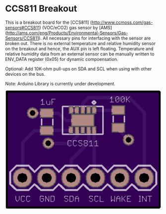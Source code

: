 # CCS811 Breakout
This is a breakout board for the [CCS811] (http://www.ccmoss.com/gas-sensors#CCS811) (VOC/eCO2) gas sensor by [AMS] (http://ams.com/eng/Products/Environmental-Sensors/Gas-Sensors/CCS811). All necessary pins for interfacing with the sensor are broken out. There is no external temperature and relative humidity sensor on the breakout and hence, the AUX pin is left floating. Temperature and relative humidity data from an external sensor can be manually written to ENV_DATA register (0x05) for dynamic compoensation.

Optional: Add 10K-ohm pull-ups on SDA and SCL when using with other devices on the bus.

Note: Arduino Library is currently under development.

<p align="center">
  <img src="https://github.com/AKstudios/CCS811-Breakout/blob/master/OSHPark%20render.png" alt="CRT Sensor Board"/>
</p>
